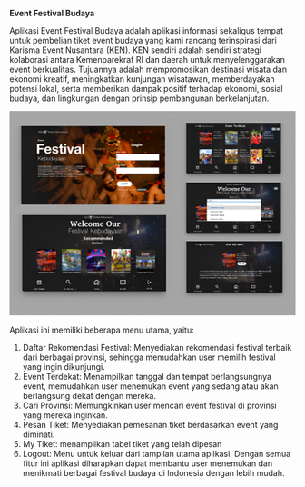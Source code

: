 **Event Festival Budaya**

Aplikasi Event Festival Budaya adalah aplikasi informasi sekaligus tempat untuk pembelian tiket event budaya yang kami rancang terinspirasi dari Karisma Event Nusantara (KEN). KEN sendiri adalah sendiri strategi kolaborasi antara Kemenparekraf RI dan daerah untuk menyelenggarakan event berkualitas. Tujuannya adalah mempromosikan destinasi wisata dan ekonomi kreatif, meningkatkan kunjungan wisatawan, memberdayakan potensi lokal, serta memberikan dampak positif terhadap ekonomi, sosial budaya, dan lingkungan dengan prinsip pembangunan berkelanjutan.

![image alt](https://github.com/AhmdMaulidan/efesbud/blob/fb92c4a690ebc7d7c67cd37a1674cc82bdc3f982/tampilan%20program.png)

Aplikasi ini memiliki beberapa menu utama, yaitu:
1. Daftar Rekomendasi Festival: Menyediakan rekomendasi festival terbaik dari berbagai provinsi, sehingga memudahkan user memilih festival yang ingin dikunjungi.
2. Event Terdekat: Menampilkan tanggal dan tempat berlangsungnya event, memudahkan user menemukan event yang sedang atau akan berlangsung dekat dengan mereka.
3. Cari Provinsi: Memungkinkan user mencari event festival di provinsi yang mereka inginkan.
4. Pesan Tiket: Menyediakan pemesanan tiket berdasarkan event yang diminati.
5. My Tiket: menampilkan tabel tiket yang telah dipesan
6. Logout: Menu untuk keluar dari tampilan utama aplikasi.
   Dengan semua fitur ini aplikasi diharapkan dapat membantu user menemukan dan menikmati berbagai festival budaya di Indonesia dengan lebih mudah.
